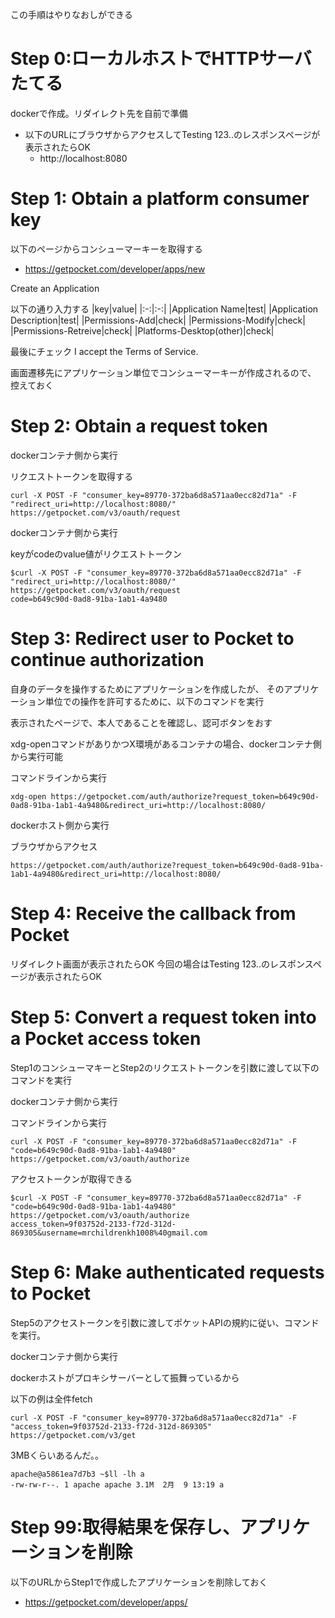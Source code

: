 この手順はやりなおしができる

# Step 0:ローカルホストでHTTPサーバたてる

dockerで作成。リダイレクト先を自前で準備

- 以下のURLにブラウザからアクセスしてTesting 123..のレスポンスページが表示されたらOK
  - http://localhost:8080


# Step 1: Obtain a platform consumer key


以下のページからコンシューマーキーを取得する
- https://getpocket.com/developer/apps/new

Create an Application

以下の通り入力する
|key|value|
|:-:|:-:|
|Application Name|test|
|Application Description|test|
|Permissions-Add|check|
|Permissions-Modify|check|
|Permissions-Retreive|check|
|Platforms-Desktop(other)|check|

最後にチェック
I accept the Terms of Service.

画面遷移先にアプリケーション単位でコンシューマーキーが作成されるので、
控えておく

# Step 2: Obtain a request token

dockerコンテナ側から実行

リクエストトークンを取得する

```
curl -X POST -F "consumer_key=89770-372ba6d8a571aa0ecc82d71a" -F "redirect_uri=http://localhost:8080/" https://getpocket.com/v3/oauth/request
```

dockerコンテナ側から実行

keyがcodeのvalue値がリクエストトークン

```
$curl -X POST -F "consumer_key=89770-372ba6d8a571aa0ecc82d71a" -F "redirect_uri=http://localhost:8080/" https://getpocket.com/v3/oauth/request
code=b649c90d-0ad8-91ba-1ab1-4a9480
```

# Step 3: Redirect user to Pocket to continue authorization

自身のデータを操作するためにアプリケーションを作成したが、
そのアプリケーション単位での操作を許可するために、以下のコマンドを実行

表示されたページで、本人であることを確認し、認可ボタンをおす

xdg-openコマンドがありかつX環境があるコンテナの場合、dockerコンテナ側から実行可能

コマンドラインから実行
```
xdg-open https://getpocket.com/auth/authorize?request_token=b649c90d-0ad8-91ba-1ab1-4a9480&redirect_uri=http://localhost:8080/
```

dockerホスト側から実行

ブラウザからアクセス
```
https://getpocket.com/auth/authorize?request_token=b649c90d-0ad8-91ba-1ab1-4a9480&redirect_uri=http://localhost:8080/
```

# Step 4: Receive the callback from Pocket

リダイレクト画面が表示されたらOK
今回の場合はTesting 123..のレスポンスページが表示されたらOK


# Step 5: Convert a request token into a Pocket access token

Step1のコンシューマキーとStep2のリクエストトークンを引数に渡して以下のコマンドを実行

dockerコンテナ側から実行

コマンドラインから実行
```
curl -X POST -F "consumer_key=89770-372ba6d8a571aa0ecc82d71a" -F "code=b649c90d-0ad8-91ba-1ab1-4a9480" https://getpocket.com/v3/oauth/authorize
```

アクセストークンが取得できる

```
$curl -X POST -F "consumer_key=89770-372ba6d8a571aa0ecc82d71a" -F "code=b649c90d-0ad8-91ba-1ab1-4a9480" https://getpocket.com/v3/oauth/authorize
access_token=9f03752d-2133-f72d-312d-869305&username=mrchildrenkh1008%40gmail.com
```

# Step 6: Make authenticated requests to Pocket

Step5のアクセストークンを引数に渡してポケットAPIの規約に従い、コマンドを実行。

dockerコンテナ側から実行

dockerホストがプロキシサーバーとして振舞っているから

以下の例は全件fetch
```
curl -X POST -F "consumer_key=89770-372ba6d8a571aa0ecc82d71a" -F "access_token=9f03752d-2133-f72d-312d-869305" https://getpocket.com/v3/get
```

3MBくらいあるんだ。。
```
apache@a5861ea7d7b3 ~$ll -lh a
-rw-rw-r--. 1 apache apache 3.1M  2月  9 13:19 a
```

# Step 99:取得結果を保存し、アプリケーションを削除

以下のURLからStep1で作成したアプリケーションを削除しておく

- https://getpocket.com/developer/apps/
